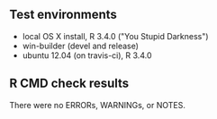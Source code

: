 ## Test environments
* local OS X install, R 3.4.0 ("You Stupid Darkness")
* win-builder (devel and release)
* ubuntu 12.04 (on travis-ci), R 3.4.0


## R CMD check results

There were no ERRORs, WARNINGs, or NOTES.


